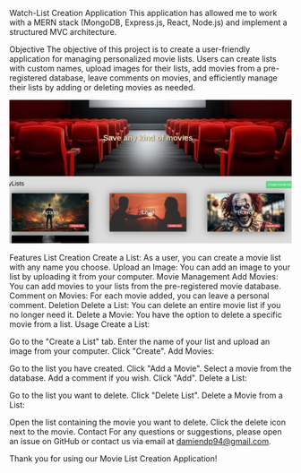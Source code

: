 Watch-List Creation Application
This application has allowed me to work with a MERN stack (MongoDB, Express.js, React, Node.js) and implement a structured MVC architecture.

Objective
The objective of this project is to create a user-friendly application for managing personalized movie lists. Users can create lists with custom names, upload images for their lists, add movies from a pre-registered database, leave comments on movies, and efficiently manage their lists by adding or deleting movies as needed.

![Design preview for the Body Mass Index Calculator coding challenge](./preview.png)

Features
List Creation
Create a List: As a user, you can create a movie list with any name you choose.
Upload an Image: You can add an image to your list by uploading it from your computer.
Movie Management
Add Movies: You can add movies to your lists from the pre-registered movie database.
Comment on Movies: For each movie added, you can leave a personal comment.
Deletion
Delete a List: You can delete an entire movie list if you no longer need it.
Delete a Movie: You have the option to delete a specific movie from a list.
Usage
Create a List:

Go to the "Create a List" tab.
Enter the name of your list and upload an image from your computer.
Click "Create".
Add Movies:

Go to the list you have created.
Click "Add a Movie".
Select a movie from the database.
Add a comment if you wish.
Click "Add".
Delete a List:

Go to the list you want to delete.
Click "Delete List".
Delete a Movie from a List:

Open the list containing the movie you want to delete.
Click the delete icon next to the movie.
Contact
For any questions or suggestions, please open an issue on GitHub or contact us via email at damiendp94@gmail.com.

Thank you for using our Movie List Creation Application!
